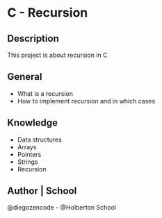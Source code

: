 # C - Recursion

## Description
This project is about recursion in C

## General
* What is a recursion
* How to implement recursion and in which cases

## Knowledge
* Data structures
* Arrays
* Pointers
* Strings
* Recursion

## Author | School
@diegozencode - @Holberton School
